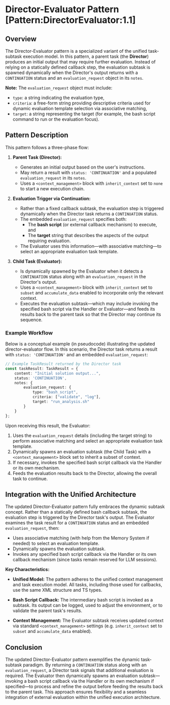 # Director-Evaluator Pattern [Pattern:DirectorEvaluator:1.1]

## Overview

The Director-Evaluator pattern is a specialized variant of the unified task‐subtask execution model. In this pattern, a parent task (the **Director**) produces an initial output that may require further evaluation. Instead of relying on a statically defined callback step, the evaluation subtask is spawned dynamically when the Director's output returns with a `CONTINUATION` status and an `evaluation_request` object in its `notes`.

**Note:** The `evaluation_request` object must include:
 - `type`: a string indicating the evaluation type,
 - `criteria`: a free-form string providing descriptive criteria used for dynamic evaluation template selection via associative matching,
 - `target`: a string representing the target (for example, the bash script command to run or the evaluation focus).

## Pattern Description

This pattern follows a three-phase flow:

1. **Parent Task (Director):**
   - Generates an initial output based on the user's instructions.
   - May return a result with `status: 'CONTINUATION'` and a populated `evaluation_request` in its `notes`.
   - Uses a `<context_management>` block with `inherit_context` set to `none` to start a new execution chain.

2. **Evaluation Trigger via Continuation:**
   - Rather than a fixed callback subtask, the evaluation step is triggered dynamically when the Director task returns a `CONTINUATION` status.
   - The embedded `evaluation_request` specifies both:
       - The **bash script** (or external callback mechanism) to execute, and
       - The **target** string that describes the aspects of the output requiring evaluation.
   - The Evaluator uses this information—with associative matching—to select an appropriate evaluation task template.

3. **Child Task (Evaluator):**
   - Is dynamically spawned by the Evaluator when it detects a `CONTINUATION` status along with an `evaluation_request` in the Director's output.
   - Uses a `<context_management>` block with `inherit_context` set to `subset` and `accumulate_data` enabled to incorporate only the relevant context.
   - Executes the evaluation subtask—which may include invoking the specified bash script via the Handler or Evaluator—and feeds its results back to the parent task so that the Director may continue its sequence.

### Example Workflow

Below is a conceptual example (in pseudocode) illustrating the updated director-evaluator flow. In this scenario, the Director task returns a result with `status: 'CONTINUATION'` and an embedded `evaluation_request`:

```typescript
// Example TaskResult returned by the Director task
const taskResult: TaskResult = {
    content: "Initial solution output...",
    status: 'CONTINUATION',
    notes: {
        evaluation_request: {
            type: "bash_script",
            criteria: ["validate", "log"],
            target: "run_analysis.sh"
        }
    }
};
```

Upon receiving this result, the Evaluator:
1. Uses the `evaluation_request` details (including the target string) to perform associative matching and select an appropriate evaluation task template.
2. Dynamically spawns an evaluation subtask (the Child Task) with a `<context_management>` block set to inherit a subset of context.
3. If necessary, invokes the specified bash script callback via the Handler or its own mechanism.
4. Feeds the evaluation results back to the Director, allowing the overall task to continue.

## Integration with the Unified Architecture

The updated Director-Evaluator pattern fully embraces the dynamic subtask concept. Rather than a statically defined bash callback subtask, the evaluation step is triggered by the Director task's output. The Evaluator examines the task result for a `CONTINUATION` status and an embedded `evaluation_request`, then:
 - Uses associative matching (with help from the Memory System if needed) to select an evaluation template.
 - Dynamically spawns the evaluation subtask.
 - Invokes any specified bash script callback via the Handler or its own callback mechanism (since tasks remain reserved for LLM sessions).

**Key Characteristics:**

 - **Unified Model:** The pattern adheres to the unified context management and task execution model. All tasks, including those used for callbacks, use the same XML structure and TS types.

 - **Bash Script Callback:** The intermediary bash script is invoked as a subtask. Its output can be logged, used to adjust the environment, or to validate the parent task's results.

 - **Context Management:** The Evaluator subtask receives updated context via standard `<context_management>` settings (e.g. `inherit_context` set to `subset` and `accumulate_data` enabled).

## Conclusion

The updated Director-Evaluator pattern exemplifies the dynamic task-subtask paradigm. By returning a `CONTINUATION` status along with an `evaluation_request`, a Director task signals that additional evaluation is required. The Evaluator then dynamically spawns an evaluation subtask—invoking a bash script callback via the Handler or its own mechanism if specified—to process and refine the output before feeding the results back to the parent task. This approach ensures flexibility and a seamless integration of external evaluation within the unified execution architecture.
